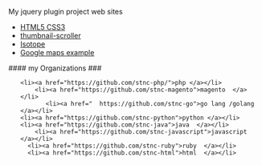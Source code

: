 My jquery plugin project web sites 
<ul>
    <li><a href="https://stnc.github.io/html5-CSS3-site/">HTML5 CSS3 </a></li>
    <li><a href="https://stnc.github.io/jquery-thumbnail-scroller/">thumbnail-scroller </a></li>
    <li><a href="https://stnc.github.io/isotope-easy-alternative/">Isotope  </a></li>
        <li><a href="https://stnc.github.io/google-maps">Google maps example  </a></li>
</ul>
#### my Organizations ###
<ul>
     
    <li><a href="https://github.com/stnc-php/">php </a></li>
        <li><a href="https://github.com/stnc-magento">magento  </a></li>
           <li><a href="  https://github.com/stnc-go">go lang /golang   </a></li>
    <li><a href="https://github.com/stnc-python">python </a></li>
    <li><a href="https://github.com/stnc-java">java  </a></li>
        <li><a href="https://github.com/stnc-javascript">javascript  </a></li>
      <li><a href="https://github.com/stnc-ruby">ruby  </a></li>
      <li><a href="https://github.com/stnc-html">html  </a></li>
 
  
</ul>
